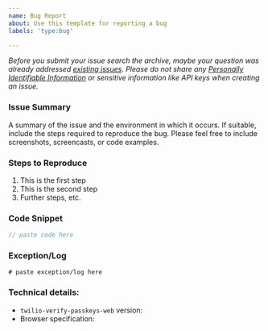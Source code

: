 ```yaml
---
name: Bug Report
about: Use this template for reporting a bug
labels: 'type:bug'

---
```


<em>Before you submit your issue search the archive, maybe your question was already addressed [existing issues](https://github.com/twilio/twilio-verify-passkeys-web/issues).
Please do not share any [Personally Identifiable Information](https://www.twilio.com/docs/glossary/what-is-personally-identifiable-information-pii) or sensitive information like API keys when creating an issue.</em>


### Issue Summary
A summary of the issue and the environment in which it occurs. If suitable, include the steps required to reproduce the bug. Please feel free to include screenshots, screencasts, or code examples.

### Steps to Reproduce
1. This is the first step
2. This is the second step
3. Further steps, etc.

### Code Snippet
```js
// paste code here
```

### Exception/Log
```
# paste exception/log here
```

### Technical details:
* `twilio-verify-passkeys-web` version:
* Browser specification: